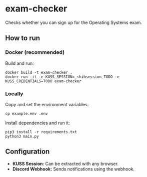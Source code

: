 # exam-checker
Checks whether you can sign up for the Operating Systems exam.


## How to run

### Docker (recommended)

Build and run:
```
docker build -t exam-checker .
docker run -it -e KUSS_SESSION=_shibsession_TODO -e KUSS_CREDENTIALS=TODO exam-checker
```

### Locally

Copy and set the environment variables:
```
cp example.env .env
```

Install dependencies and run it:
```
pip3 install -r requirements.txt
python3 main.py
```

## Configuration

- **KUSS Session**: Can be extracted with any browser. 
- **Discord Webhook:** Sends notifications using the webhook.
